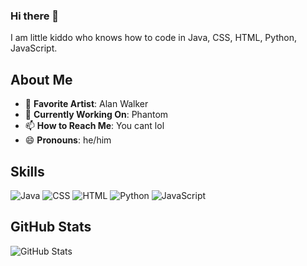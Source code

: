 ### Hi there 👋

I am little kiddo who knows how to code in Java, CSS, HTML, Python, JavaScript.

## About Me

- 🎵 **Favorite Artist**: Alan Walker
- 🔭 **Currently Working On**: Phantom
- 📫 **How to Reach Me**: You cant lol
- 😄 **Pronouns**: he/him

## Skills
![Java](https://img.shields.io/badge/Java-007396?style=for-the-badge&logo=java&logoColor=white)
![CSS](https://img.shields.io/badge/CSS-1572B6?style=for-the-badge&logo=css3&logoColor=white)
![HTML](https://img.shields.io/badge/HTML-E34F26?style=for-the-badge&logo=html5&logoColor=white)
![Python](https://img.shields.io/badge/Python-3776AB?style=for-the-badge&logo=python&logoColor=white)
![JavaScript](https://img.shields.io/badge/JavaScript-F7DF1E?style=for-the-badge&logo=javascript&logoColor=white)

## GitHub Stats
![GitHub Stats](https://github-readme-stats.vercel.app/api?username=Y0Z0R4&show_icons=true&theme=radical)
